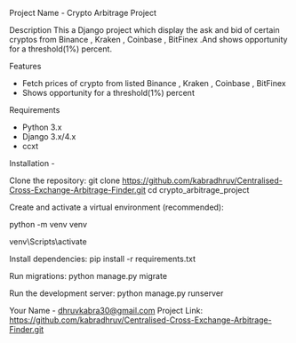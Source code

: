 Project Name - Crypto Arbitrage Project

Description
This a Django project which display the ask and bid of certain cryptos from Binance , Kraken , Coinbase , BitFinex .And shows opportunity for a threshold(1%) percent.

Features
- Fetch prices of crypto from listed Binance , Kraken , Coinbase , BitFinex
- Shows opportunity for a threshold(1%) percent

Requirements
- Python 3.x
- Django 3.x/4.x
- ccxt 


Installation -

Clone the repository:
git clone https://github.com/kabradhruv/Centralised-Cross-Exchange-Arbitrage-Finder.git
cd crypto_arbitrage_project

Create and activate a virtual environment (recommended):

python -m venv venv

venv\Scripts\activate

Install dependencies:
pip install -r requirements.txt

Run migrations:
python manage.py migrate

Run the development server:
python manage.py runserver

Your Name - dhruvkabra30@gmail.com
Project Link: https://github.com/kabradhruv/Centralised-Cross-Exchange-Arbitrage-Finder.git
